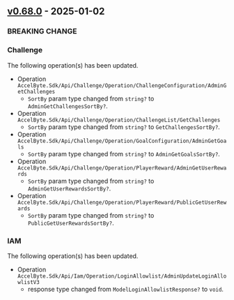 <a name="v0.68.0"></a>
## [v0.68.0] - 2025-01-02

### BREAKING CHANGE

### Challenge

The following operation(s) has been updated.
- Operation `AccelByte.Sdk/Api/Challenge/Operation/ChallengeConfiguration/AdminGetChallenges`
    - `SortBy` param type changed from `string?` to `AdminGetChallengesSortBy?`.
- Operation `AccelByte.Sdk/Api/Challenge/Operation/ChallengeList/GetChallenges`
    - `SortBy` param type changed from `string?` to `GetChallengesSortBy?`.
- Operation `AccelByte.Sdk/Api/Challenge/Operation/GoalConfiguration/AdminGetGoals`
    - `SortBy` param type changed from `string?` to `AdminGetGoalsSortBy?`.
- Operation `AccelByte.Sdk/Api/Challenge/Operation/PlayerReward/AdminGetUserRewards`
    - `SortBy` param type changed from `string?` to `AdminGetUserRewardsSortBy?`.
- Operation `AccelByte.Sdk/Api/Challenge/Operation/PlayerReward/PublicGetUserRewards`
    - `SortBy` param type changed from `string?` to `PublicGetUserRewardsSortBy?`.

### IAM

The following operation(s) has been updated.
- Operation `AccelByte.Sdk/Api/Iam/Operation/LoginAllowlist/AdminUpdateLoginAllowlistV3`
    - response type changed from `ModelLoginAllowlistResponse?` to `void`.

[v0.68.0]: https://github.com/AccelByte/accelbyte-csharp-sdk/compare/v0.67.0...v0.68.0